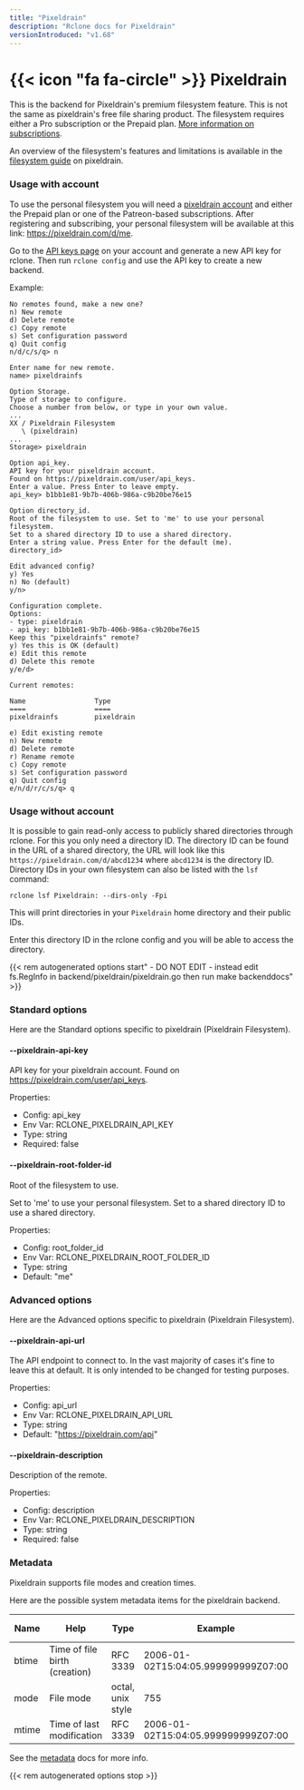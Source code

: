 ```yaml
---
title: "Pixeldrain"
description: "Rclone docs for Pixeldrain"
versionIntroduced: "v1.68"
---
```


# {{< icon "fa fa-circle" >}} Pixeldrain

This is the backend for Pixeldrain's premium filesystem feature. This is not the
same as pixeldrain's free file sharing product. The filesystem requires either a
Pro subscription or the Prepaid plan. [More information on
subscriptions](https://pixeldrain.com/#pro).

An overview of the filesystem's features and limitations is available in the
[filesystem guide](https://pixeldrain.com/filesystem) on pixeldrain.

### Usage with account

To use the personal filesystem you will need a [pixeldrain
account](https://pixeldrain.com/register) and either the Prepaid plan or one of
the Patreon-based subscriptions. After registering and subscribing, your
personal filesystem will be available at this link: https://pixeldrain.com/d/me.

Go to the [API keys page](https://pixeldrain.com/user/api_keys) on your account
and generate a new API key for rclone. Then run `rclone config` and use the API
key to create a new backend.

Example:

```
No remotes found, make a new one?
n) New remote
d) Delete remote
c) Copy remote
s) Set configuration password
q) Quit config
n/d/c/s/q> n

Enter name for new remote.
name> pixeldrainfs

Option Storage.
Type of storage to configure.
Choose a number from below, or type in your own value.
...
XX / Pixeldrain Filesystem
   \ (pixeldrain)
...
Storage> pixeldrain

Option api_key.
API key for your pixeldrain account.
Found on https://pixeldrain.com/user/api_keys.
Enter a value. Press Enter to leave empty.
api_key> b1bb1e81-9b7b-406b-986a-c9b20be76e15

Option directory_id.
Root of the filesystem to use. Set to 'me' to use your personal filesystem.
Set to a shared directory ID to use a shared directory.
Enter a string value. Press Enter for the default (me).
directory_id>

Edit advanced config?
y) Yes
n) No (default)
y/n>

Configuration complete.
Options:
- type: pixeldrain
- api_key: b1bb1e81-9b7b-406b-986a-c9b20be76e15
Keep this "pixeldrainfs" remote?
y) Yes this is OK (default)
e) Edit this remote
d) Delete this remote
y/e/d>

Current remotes:

Name                 Type
====                 ====
pixeldrainfs         pixeldrain

e) Edit existing remote
n) New remote
d) Delete remote
r) Rename remote
c) Copy remote
s) Set configuration password
q) Quit config
e/n/d/r/c/s/q> q
```

### Usage without account

It is possible to gain read-only access to publicly shared directories through
rclone. For this you only need a directory ID. The directory ID can be found in
the URL of a shared directory, the URL will look like this
`https://pixeldrain.com/d/abcd1234` where `abcd1234` is the directory ID.
Directory IDs in your own filesystem can also be listed with the `lsf` command:

`rclone lsf Pixeldrain: --dirs-only -Fpi`

This will print directories in your `Pixeldrain` home directory and their public
IDs.

Enter this directory ID in the rclone config and you will be able to access the
directory.

{{< rem autogenerated options start" - DO NOT EDIT - instead edit fs.RegInfo in backend/pixeldrain/pixeldrain.go then run make backenddocs" >}}
### Standard options

Here are the Standard options specific to pixeldrain (Pixeldrain Filesystem).

#### --pixeldrain-api-key

API key for your pixeldrain account.
Found on https://pixeldrain.com/user/api_keys.

Properties:

- Config:      api_key
- Env Var:     RCLONE_PIXELDRAIN_API_KEY
- Type:        string
- Required:    false

#### --pixeldrain-root-folder-id

Root of the filesystem to use.

Set to 'me' to use your personal filesystem. Set to a shared directory ID to use a shared directory.

Properties:

- Config:      root_folder_id
- Env Var:     RCLONE_PIXELDRAIN_ROOT_FOLDER_ID
- Type:        string
- Default:     "me"

### Advanced options

Here are the Advanced options specific to pixeldrain (Pixeldrain Filesystem).

#### --pixeldrain-api-url

The API endpoint to connect to. In the vast majority of cases it's fine to leave
this at default. It is only intended to be changed for testing purposes.

Properties:

- Config:      api_url
- Env Var:     RCLONE_PIXELDRAIN_API_URL
- Type:        string
- Default:     "https://pixeldrain.com/api"

#### --pixeldrain-description

Description of the remote.

Properties:

- Config:      description
- Env Var:     RCLONE_PIXELDRAIN_DESCRIPTION
- Type:        string
- Required:    false

### Metadata

Pixeldrain supports file modes and creation times.

Here are the possible system metadata items for the pixeldrain backend.

| Name | Help | Type | Example | Read Only |
|------|------|------|---------|-----------|
| btime | Time of file birth (creation) | RFC 3339 | 2006-01-02T15:04:05.999999999Z07:00 | N |
| mode | File mode | octal, unix style | 755 | N |
| mtime | Time of last modification | RFC 3339 | 2006-01-02T15:04:05.999999999Z07:00 | N |

See the [metadata](/docs/#metadata) docs for more info.

{{< rem autogenerated options stop >}}
